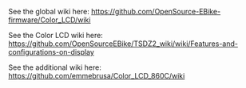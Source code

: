 See the global wiki here: https://github.com/OpenSource-EBike-firmware/Color_LCD/wiki

See the Color LCD wiki here: https://github.com/OpenSourceEBike/TSDZ2_wiki/wiki/Features-and-configurations-on-display

See the additional wiki here: https://github.com/emmebrusa/Color_LCD_860C/wiki
